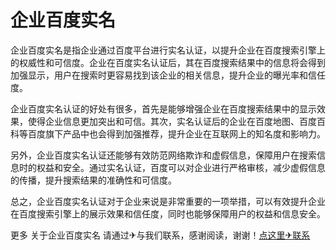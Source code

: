 # 企业百度实名

企业百度实名是指企业通过百度平台进行实名认证，以提升企业在百度搜索引擎上的权威性和可信度。企业在百度实名认证后，其在百度搜索结果中的信息将会得到加强显示，用户在搜索时更容易找到该企业的相关信息，提升企业的曝光率和信任度。

企业百度实名认证的好处有很多，首先是能够增强企业在百度搜索结果中的显示效果，使得企业信息更加突出和可信。其次，实名认证后的企业在百度地图、百度百科等百度旗下产品中也会得到加强推荐，提升企业在互联网上的知名度和影响力。

另外，企业百度实名认证还能够有效防范网络欺诈和虚假信息，保障用户在搜索信息时的权益和安全。通过实名认证，百度可以对企业进行严格审核，减少虚假信息的传播，提升搜索结果的准确性和可信度。

总之，企业百度实名认证对于企业来说是非常重要的一项举措，可以有效提升企业在百度搜索引擎上的展示效果和信任度，同时也能够保障用户的权益和信息安全。

更多 关于企业百度实名 请通过✈与我们联系，感谢阅读，谢谢！[点这里✈联系](https://www.k02.cc)